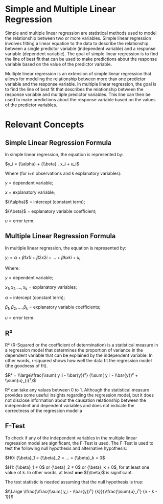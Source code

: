 # Simple and Multiple Linear Regression

Simple and multiple linear regression are statistical methods used to model the relationship between two or more variables. Simple linear regression involves fitting a linear equation to the data to describe the relationship between a single predictor variable (independent variable) and a response variable (dependent variable). The goal of simple linear regression is to find the line of best fit that can be used to make predictions about the response variable based on the value of the predictor variable.

Multiple linear regression is an extension of simple linear regression that allows for modeling the relationship between more than one predictor variable and the response variable. In multiple linear regression, the goal is to find the line of best fit that describes the relationship between the response variable and multiple predictor variables. This line can then be used to make predictions about the response variable based on the values of the predictor variables.


# Relevant Concepts

## Simple Linear Regression Formula

In simple linear regression, the equation is represented by:

$y_i = {\\alpha} + {\\beta} . x_i + u_i$

Where (for i=n observations and k explanatory variables):

${y}$ = dependent variable;

${x}$ = explanatory variable;

${\\alpha}$ = intercept (constant term);

${\\beta}$ = explanatory variable coefficient;

${u}$ = error term.

## Multiple Linear Regression Formula

In multiple linear regression, the equation is represented by:

$y_i = {\alpha} + {\beta}1 x{1i} + {\beta}2 x{2i} + ... + {\beta}k x{ki} + u_i$

Where:

$y$ = dependent variable;

$x_{1}, x_{2},..., x_{k}$ = explanatory variables;

${\alpha}$ = intercept (constant term);

${\beta}_1, {\beta}_2,..., {\beta}_k$ = explanatory variable coefficients;

$u$ = error term.

## R²

R² (R-Squared or the coefficient of determination) is a statistical measure in a regression model that determines the proportion of variance in the dependent variable that can be explained by the independent variable. In other words, r-squared shows how well the data fit the regression model (the goodness of fit).

$R² = \\large\\frac{\\sum( y_i - \\bar{y})²} {\\sum( y_i - \\bar{y})² + \\sum{u}_{i}²}$

R² can take any values between 0 to 1. Although the statistical measure provides some useful insights regarding the regression model, but it does not disclose information about the causation relationship between the independent and dependent variables and does not indicate the correctness of the regression model.a

## F-Test

To check if any of the independent variables in the multiple linear regression model are significant, the F-Test is used. The F-Test is used to test the following null hypothesis and alternative hypothesis:

$H0: {\\beta}_1 = {\\beta}_2 = ... = {\\beta}_k = 0$

$H1: {\\beta}_1 ≠ 0$ or {\\beta}_2 ≠ 0$ or {\\beta}_k ≠ 0$, for at least one value of k. In other words, at least **one** ${\\beta}$  is significant.

The test statistic is needed assuming that the null hypothesis is true:

$\\Large \\frac{\\frac{\\sum( y_i - \\bar{y})²} {k}}{\\frac{\\sum{u}_i²} {n - k - 1}}$



